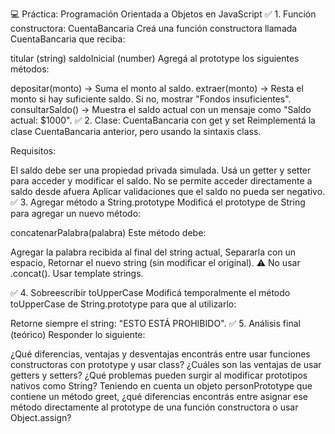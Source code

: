 💻 Práctica: Programación Orientada a Objetos en JavaScript
✅ 1. Función constructora: CuentaBancaria
Creá una función constructora llamada CuentaBancaria que reciba:

titular (string)
saldoInicial (number)
Agregá al prototype los siguientes métodos:

depositar(monto) → Suma el monto al saldo.
extraer(monto) → Resta el monto si hay suficiente saldo. Si no, mostrar "Fondos insuficientes".
consultarSaldo() → Muestra el saldo actual con un mensaje como "Saldo actual: $1000".
✅ 2. Clase: CuentaBancaria con get y set
Reimplementá la clase CuentaBancaria anterior, pero usando la sintaxis class.

Requisitos:

El saldo debe ser una propiedad privada simulada.
Usá un getter y setter para acceder y modificar el saldo.
No se permite acceder directamente a saldo desde afuera
Aplicar validaciones que el saldo no pueda ser negativo.
✅ 3. Agregar método a String.prototype
Modificá el prototype de String para agregar un nuevo método:

concatenarPalabra(palabra)
Este método debe:

Agregar la palabra recibida al final del string actual,
Separarla con un espacio,
Retornar el nuevo string (sin modificar el original).
⚠️ No usar .concat(). Usar template strings.

✅ 4. Sobreescribir toUpperCase
Modificá temporalmente el método toUpperCase de String.prototype para que al utilizarlo:

Retorne siempre el string: "ESTO ESTÁ PROHIBIDO".
✅ 5. Análisis final (teórico)
Responder lo siguiente:

¿Qué diferencias, ventajas y desventajas encontrás entre usar funciones constructoras con prototype y usar class?
¿Cuáles son las ventajas de usar getters y setters?
¿Qué problemas pueden surgir al modificar prototipos nativos como String?
Teniendo en cuenta un objeto personPrototype que contiene un método greet, ¿qué diferencias encontrás entre asignar ese método directamente al prototype de una función constructora o usar Object.assign?
